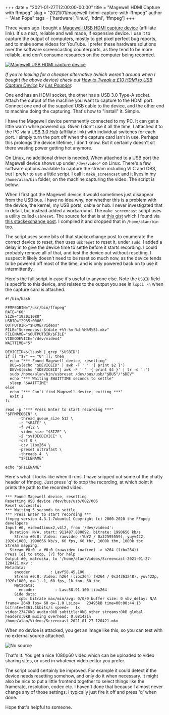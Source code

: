 +++
date = "2021-01-27T12:00:00-00:00"
title = "Magewell HDMI Capture with ffmpeg"
slug = "2021/01/magewell-hdmi-capture-with-ffmpeg"
author = "Alan Pope"
tags = ['hardware', 'linux', 'hdmi', 'ffmpeg']
+++

Three years ago I bought a [Magewell USB HDMI capture device](https://geni.us/RWqQ) (affiliate link). It's a neat, reliable and well made, if expensive device. I use it to capture the output of computers, mostly to get pixel perfect bug reports, and to make some videos for YouTube. I prefer these hardware solutions over the software screencasting counterparts, as they tend to be more reliable, and don't consume resources on the computer being recorded.

[![Magewell USB HDMI capture device](/blog/images/2021-01-27/magewell.jpg)](https://geni.us/RWqQ)

*If you're looking for a cheaper alternative (which weren't around when I bought the above device) check out [How to Tweak a £10 HDMI to USB Capture Device](https://bigl.es/friday-fun-10-hdmi-to-usb-capture/) by [Les Pounder](https://bigl.es/).*

One end has an HDMI socket, the other has a USB 3.0 Type-A socket. Attach the output of the machine you want to capture to the HDMI port. Connect one end of the supplied USB cable to the device, and the other end to machine doing the capturing. That's how to "install" it. Simple.

I have the Magewell device permanently connected to my PC. It can get a little warm while powered up. Given I don't use it all the time, I attached it to the PC via a [USB 3.0 Hub](https://geni.us/pRns6) (affiliate link) with individual switches for each port. I simply turn the port off when the capture card isn't in use. Perhaps this prolongs the device lifetime, I don't know. But it certainly doesn't sit there wasting power getting hot anymore.

On Linux, no additional driver is needed. When attached to a USB port the Magewell device shows up under `/dev/video*` on Linux. There's a few software options available to capture the stream including VLC and OBS, but I prefer to use a little script. I call it `make_screencast` and it lives in my `/home/alan/bin` folder, on the machine capturing the video. The script is below.

When I first got the Magewell device it would sometimes just disappear from the USB bus. I have no idea why, nor whether this is a problem with the device, the kernel, my USB ports, cable or hub. I never investigated that in detail, but instead added a workaround. The `make_screencast` script uses a utility called `usbreset`. The source for that is at [this gist](https://gist.github.com/x2q/5124616) which I found via [this stackexchange post](https://raspberrypi.stackexchange.com/a/9265/21). I compiled it and dropped that in `/home/alan/bin` too.

The script uses some bits of that stackexchange post to enumerate the correct device to reset, then uses `usbreset` to reset it, under `sudo`. I added a delay in to give the device time to settle before it starts recording. I could probably remove all of that, and test the device out without resetting. I suspect it likely doesn't need to be reset so much now, as the device tends to be powered off most of the time, and is only powered back on to use it intermittently. 

Here's the full script in case it's useful to anyone else. Note the `USBID` field is specific to this device, and relates to the output you see in `lspci -n` when the capture card is attached.

```
#!/bin/bash

FFMPEGBIN="/usr/bin/ffmpeg"
RATE="60"
SIZE="1920x1080"
USBID="2935:0006"
OUTPUTDIR="$HOME/Videos"
FILE="Screencast-$(date +%Y-%m-%d-%H%M%S).mkv"
FILENAME="$OUTPUTDIR/$FILE"
VIDEODEVICE="/dev/video4"
WAITTIME="5"

DEVICEID=$(lsusb | grep "$USBID")
if [[ "$?" == "0" ]]; then
  echo "*** Found Magewell device, resetting"
  BUS=$(echo "$DEVICEID" | awk -F ' ' '{ print $2 }')
  DEV=$(echo "$DEVICEID"| awk -F ' ' '{ print $4 }' | tr -d ':')
  sudo /home/alan/bin/usbreset /dev/bus/usb/"$BUS"/"$DEV"
  echo "*** Waiting $WAITTIME seconds to settle"
  sleep "$WAITTIME"
else
  echo "*** Can't find Magewell device, exiting ***"
  exit 1
fi

read -p "*** Press Enter to start recording ***"
"$FFMPEGBIN" \
      -thread_queue_size 512 \
      -r "$RATE" \
      -f v4l2 \
      -video_size "$SIZE" \
      -i "$VIDEODEVICE" \
      -crf 0 \
      -c:v libx264 \
      -preset ultrafast \
      -threads 4  \
      "$FILENAME"

echo "$FILENAME"
```

Here's what it looks like when it runs. I have snipped out some of the chatty header of ffmpeg. Just press 'q' to stop the recording, at which point it prints the path to the recorded video.

```
*** Found Magewell device, resetting
Resetting USB device /dev/bus/usb/002/006
Reset successful
*** Waiting 5 seconds to settle
*** Press Enter to start recording ***
ffmpeg version 4.3.1-7ubuntu1 Copyright (c) 2000-2020 the FFmpeg developers
Input #0, video4linux2,v4l2, from '/dev/video4':
  Duration: N/A, start: 911487.880892, bitrate: 1990656 kb/s
    Stream #0:0: Video: rawvideo (YUY2 / 0x32595559), yuyv422, 1920x1080, 1990656 kb/s, 60 fps, 60 tbr, 1000k tbn, 1000k tbc                                                                                                             
Stream mapping:                                                                                                                
  Stream #0:0 -> #0:0 (rawvideo (native) -> h264 (libx264))                                                                                                     
Press [q] to stop, [?] for help                                                                                     
Output #0, matroska, to '/home/alan/Videos/Screencast-2021-01-27-120421.mkv':
Metadata:
    encoder         : Lavf58.45.100
    Stream #0:0: Video: h264 (libx264) (H264 / 0x34363248), yuv422p, 1920x1080, q=-1--1, 60 fps, 1k tbn, 60 tbc
    Metadata:
      encoder         : Lavc58.91.100 libx264
    Side data:
      cpb: bitrate max/min/avg: 0/0/0 buffer size: 0 vbv_delay: N/A
frame= 2649 fps= 60 q=-1.0 Lsize=   23495kB time=00:00:44.13 bitrate=4361.1kbits/s speed=   1x
video:23476kB audio:0kB subtitle:0kB other streams:0kB global headers:0kB muxing overhead: 0.081421%
/home/alan/Videos/Screencast-2021-01-27-120421.mkv
```

When no device is attacked, you get an image like this, so you can test with no external source attached.

![No source](/blog/images/2021-01-27/capture.jpg)

That's it. You get a nice 1080p60 video which can be uploaded to video sharing sites, or used in whatever video editor you prefer. 

The script could certainly be improved. For example it could detect if the device needs resetting somehow, and only do it when necessary. It might also be nice to put a little frontend together to select things like the framerate, resolution, codec etc. I haven't done that because I almost never change any of those settings. I typically just fire it off and press 'q' when done. 

Hope that's helpful to someone.
